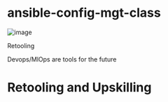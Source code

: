 # ansible-config-mgt-class
![image](https://user-images.githubusercontent.com/29310552/168498360-dd72b129-0e99-4522-bd3b-366ee660cbf6.png)

Retooling

Devops/MlOps are tools for the future

# Retooling and Upskilling
